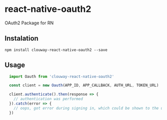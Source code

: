 # react-native-oauth2
OAuth2 Package for RN

## Instalation
```
npm install clouway-react-native-oauth2 --save
```
## Usage
```javascript
  import Oauth from 'clouway-react-native-oauth2'

  const client = new Oauth(APP_ID, APP_CALLBACK, AUTH_URL, TOKEN_URL)

  client.authenticate().then(response => {
    // authentication was performed 
  }).catch(error => {
    // oops, got error during signing in, which could be shown to the user
  })
```

